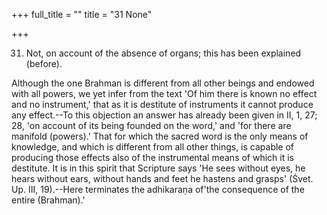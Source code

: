 +++
full_title = ""
title = "31 None"

+++


31. Not, on account of the absence of organs; this has been explained (before).

Although the one Brahman is different from all other beings and endowed with all powers, we yet infer from the text 'Of him there is known no effect and no instrument,' that as it is destitute of instruments it cannot produce any effect.--To this objection an answer has already been given in II, 1, 27; 28, 'on account of its being founded on the word,' and 'for there are manifold (powers).' That for which the sacred word is the only means of knowledge, and which is different from all other things, is capable of producing those effects also of the instrumental means of which it is destitute. It is in this spirit that Scripture says 'He sees without eyes, he hears without ears, without hands and feet he hastens and grasps' (Śvet. Up. III, 19).--Here terminates the adhikaraṇa of'the consequence of the entire (Brahman).'

